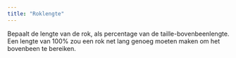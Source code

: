 ```yaml
---
title: "Roklengte"
---
```


Bepaalt de lengte van de rok, als percentage van de taille-bovenbeenlengte. Een lengte van 100% zou een rok net lang genoeg moeten maken om het bovenbeen te bereiken.
